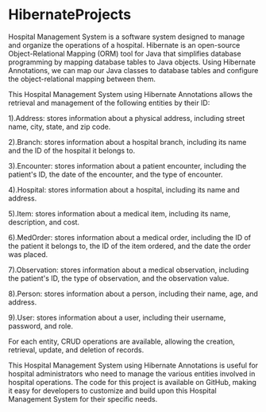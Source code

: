 # HibernateProjects

Hospital Management System is a software system designed to manage and organize the operations of a hospital. Hibernate is an open-source Object-Relational Mapping (ORM) tool for Java that simplifies database programming by mapping database tables to Java objects. Using Hibernate Annotations, we can map our Java classes to database tables and configure the object-relational mapping between them.

This Hospital Management System using Hibernate Annotations allows the retrieval and management of the following entities by their ID:

1).Address: stores information about a physical address, including street name, city, state, and zip code.

2).Branch: stores information about a hospital branch, including its name and the ID of the hospital it belongs to.

3).Encounter: stores information about a patient encounter, including the patient's ID, the date of the encounter, and the type of encounter.

4).Hospital: stores information about a hospital, including its name and address.

5).Item: stores information about a medical item, including its name, description, and cost.

6).MedOrder: stores information about a medical order, including the ID of the patient it belongs to, the ID of the item ordered, and the date the order was placed.

7).Observation: stores information about a medical observation, including the patient's ID, the type of observation, and the observation value.

8).Person: stores information about a person, including their name, age, and address.

9).User: stores information about a user, including their username, password, and role.

For each entity, CRUD operations are available, allowing the creation, retrieval, update, and deletion of records.

This Hospital Management System using Hibernate Annotations is useful for hospital administrators who need to manage the various entities involved in hospital operations. The code for this project is available on GitHub, making it easy for developers to customize and build upon this Hospital Management System for their specific needs.





